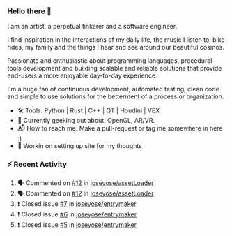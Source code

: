 ### Hello there 👋

I am an artist, a perpetual tinkerer and a software engineer.

I find inspiration in the interactions of my daily life, the music I listen to, bike rides, my family and the things I hear and see around our beautiful cosmos. 

Passionate and enthusiastic about programming languages, procedural tools development and building scalable and reliable solutions that provide end-users a more enjoyable day-to-day experience. 

I'm a huge fan of continuous development, automated testing, clean code and simple to use solutions for the betterment of a process or organization. 

- 🛠 Tools: Python | Rust | C++ | QT | Houdini | VEX
- 📔 Currently geeking out about: OpenGL, AR/VR.
- 📬 How to reach me: Make a pull-request or tag me somewhere in here :)
- 📝 Workin on setting up site for my thoughts

### :zap: Recent Activity

<!--START_SECTION:activity-->
1. 🗣 Commented on [#12](https://github.com/joseyose/assetLoader/issues/12) in [joseyose/assetLoader](https://github.com/joseyose/assetLoader)
2. 🗣 Commented on [#12](https://github.com/joseyose/assetLoader/issues/12) in [joseyose/assetLoader](https://github.com/joseyose/assetLoader)
3. ❗️ Closed issue [#7](https://github.com/joseyose/entrymaker/issues/7) in [joseyose/entrymaker](https://github.com/joseyose/entrymaker)
4. ❗️ Closed issue [#6](https://github.com/joseyose/entrymaker/issues/6) in [joseyose/entrymaker](https://github.com/joseyose/entrymaker)
5. ❗️ Closed issue [#5](https://github.com/joseyose/entrymaker/issues/5) in [joseyose/entrymaker](https://github.com/joseyose/entrymaker)
<!--END_SECTION:activity-->

